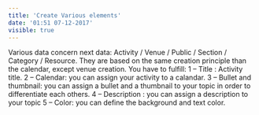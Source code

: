 ```yaml
---
title: 'Create Various elements'
date: '01:51 07-12-2017'
visible: true
---
```


Various data concern next data: Activity / Venue / Public / Section / Category / Resource. They are based on the same creation principle than the calendar, except venue creation. You have to fulfill:
1 – Title : Activity title.
2 – Calendar: you can assign your activity to a calandar.
3 – Bullet and thumbnail: you can assign a bullet and a thumbnail to your topic in order to differentiate each others.
4 – Description : you can assign a description to your topic
5 – Color: you can define the background and text color.